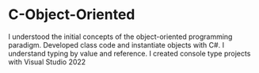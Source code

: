 # C-Object-Oriented
I understood the initial concepts of the object-oriented programming paradigm. Developed class code and instantiate objects with C#. I understand typing by value and reference. I created console type projects with Visual Studio 2022
